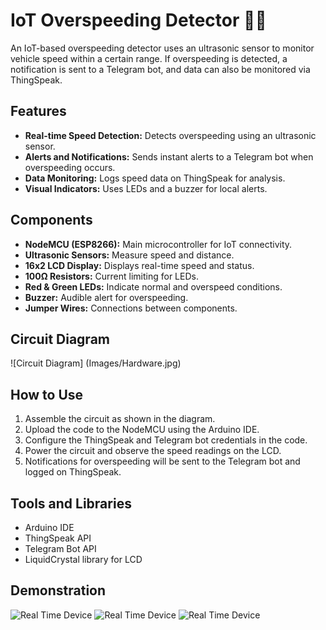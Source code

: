 # IoT Overspeeding Detector 🚗💨

An IoT-based overspeeding detector uses an ultrasonic sensor to monitor vehicle speed within a certain range. If overspeeding is detected, a notification is sent to a Telegram bot, and data can also be monitored via ThingSpeak.

## Features
- **Real-time Speed Detection:** Detects overspeeding using an ultrasonic sensor.
- **Alerts and Notifications:** Sends instant alerts to a Telegram bot when overspeeding occurs.
- **Data Monitoring:** Logs speed data on ThingSpeak for analysis.
- **Visual Indicators:** Uses LEDs and a buzzer for local alerts.

## Components
- **NodeMCU (ESP8266):** Main microcontroller for IoT connectivity.
- **Ultrasonic Sensors:** Measure speed and distance.
- **16x2 LCD Display:** Displays real-time speed and status.
- **100Ω Resistors:** Current limiting for LEDs.
- **Red & Green LEDs:** Indicate normal and overspeed conditions.
- **Buzzer:** Audible alert for overspeeding.
- **Jumper Wires:** Connections between components.

## Circuit Diagram
![Circuit Diagram] (Images/Hardware.jpg)

## How to Use
1. Assemble the circuit as shown in the diagram.
2. Upload the code to the NodeMCU using the Arduino IDE.
3. Configure the ThingSpeak and Telegram bot credentials in the code.
4. Power the circuit and observe the speed readings on the LCD.
5. Notifications for overspeeding will be sent to the Telegram bot and logged on ThingSpeak.

## Tools and Libraries
- Arduino IDE
- ThingSpeak API
- Telegram Bot API
- LiquidCrystal library for LCD

## Demonstration
![Real Time Device](Images/Device1.jpg)
![Real Time Device](Images/Device2.jpg)
![Real Time Device](Images/Device3.jpg)
